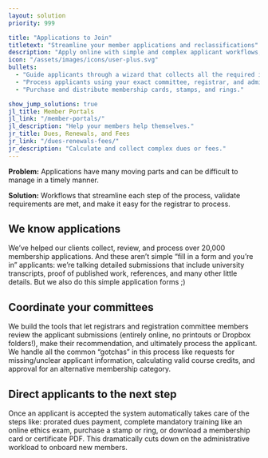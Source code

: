 ```yaml
---
layout: solution
priority: 999

title: "Applications to Join"
titletext: "Streamline your member applications and reclassifications"
description: "Apply online with simple and complex applicant workflows, including: submissions, references, payments, committee reviews, missing information, and approvals."
icon: "/assets/images/icons/user-plus.svg"
bullets:
  - "Guide applicants through a wizard that collects all the required information."
  - "Process applicants using your exact committee, registrar, and administrative process."
  - "Purchase and distribute membership cards, stamps, and rings."

show_jump_solutions: true
jl_title: Member Portals
jl_link: "/member-portals/"
jl_description: "Help your members help themselves."
jr_title: Dues, Renewals, and Fees
jr_link: "/dues-renewals-fees/"
jr_description: "Calculate and collect complex dues or fees."
---
```


**Problem:** Applications have many moving parts and can be difficult to manage in a timely manner.

**Solution:** Workflows that streamline each step of the process, validate requirements are met, and make it easy for the registrar to process.

## We know applications

We’ve helped our clients collect, review, and process over 20,000 membership applications. And these aren’t simple “fill in a form and you’re in” applicants: we’re talking detailed submissions that include university transcripts, proof of published work, references, and many other little details. But we also do this simple application forms ;)

## Coordinate your committees

We build the tools that let registrars and registration committee members review the applicant submissions (entirely online, no printouts or Dropbox folders!), make their recommendation, and ultimately process the applicant. We handle all the common “gotchas” in this process like requests for missing/unclear applicant information, calculating valid course credits, and approval for an alternative membership category.

## Direct applicants to the next step

Once an applicant is accepted the system automatically takes care of the steps like: prorated dues payment, complete mandatory training like an online ethics exam, purchase a stamp or ring, or download a membership card or certificate PDF. This dramatically cuts down on the administrative workload to onboard new members.

